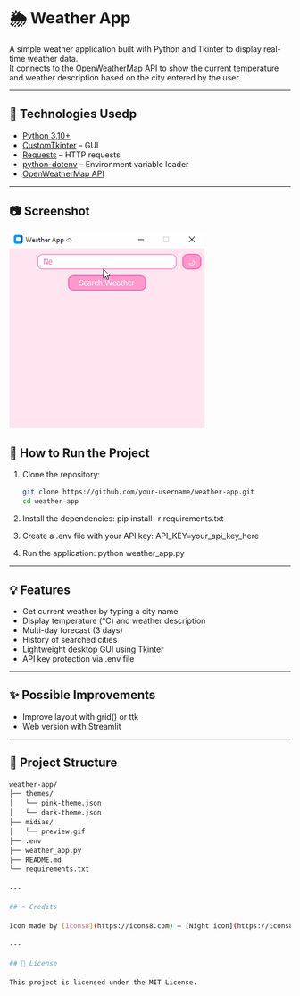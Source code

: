 # 🌦️ Weather App

A simple weather application built with Python and Tkinter to display real-time weather data.  
It connects to the [OpenWeatherMap API](https://openweathermap.org/) to show the current temperature and weather description based on the city entered by the user.

---

## 🧰 Technologies Usedp

- [Python 3.10+](https://www.python.org/)
- [CustomTkinter](https://customtkinter.tomschimansky.com/) – GUI
- [Requests](https://pypi.org/project/requests/) – HTTP requests
- [python-dotenv](https://pypi.org/project/python-dotenv/) – Environment variable loader
- [OpenWeatherMap API](https://openweathermap.org/api)

---

## 📷 Screenshot

<img src="midias/preview.gif" width="350"/>

## 🚀 How to Run the Project

1. Clone the repository:
   ```bash
   git clone https://github.com/your-username/weather-app.git
   cd weather-app

2. Install the dependencies:
    pip install -r requirements.txt

3. Create a .env file with your API key:
    API_KEY=your_api_key_here

4. Run the application:
    python weather_app.py

---

## 💡 Features

- Get current weather by typing a city name
- Display temperature (°C) and weather description 
- Multi-day forecast (3 days)
- History of searched cities
- Lightweight desktop GUI using Tkinter
- API key protection via .env file

---

## ✨ Possible Improvements

- Improve layout with grid() or ttk
- Web version with Streamlit

---

## 📁 Project Structure

```bash
weather-app/
├── themes/
│   └── pink-theme.json
│   └── dark-theme.json
├── midias/
│   └── preview.gif
├── .env
├── weather_app.py
├── README.md
└── requirements.txt

---

## ☀️ Credits

Icon made by [Icons8](https://icons8.com) – [Night icon](https://icons8.com/icon/FuP3MdZs4JF5/night)

---

## 📄 License

This project is licensed under the MIT License.



